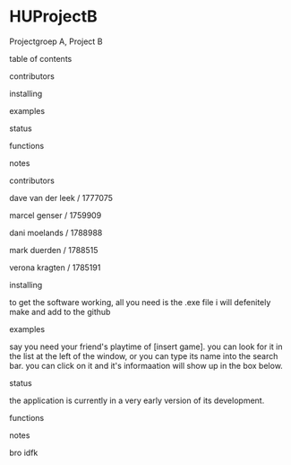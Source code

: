 # HUProjectB
Projectgroep A, Project B


table of contents


contributors

installing

examples

status

functions

notes




contributors

dave van der leek / 1777075 

marcel genser / 1759909

dani moelands / 1788988

mark duerden / 1788515

verona kragten / 1785191



installing

to get the software working, all you need is the .exe file i will defenitely make and add to the github

examples

say you need your friend's playtime of [insert game]. you can look for it in the list at the left of the window, or you can type its name into the search bar. you can click on it and it's informaation will show up in the box below.

status

the application is currently in a very early version of its development.

functions


notes

bro idfk
